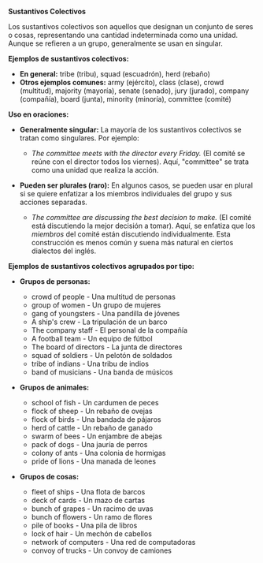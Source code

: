 

**Sustantivos Colectivos**

Los sustantivos colectivos son aquellos que designan un conjunto de seres o cosas, representando una cantidad indeterminada como una unidad.  Aunque se refieren a un grupo, generalmente se usan en singular.

**Ejemplos de sustantivos colectivos:**

*   **En general:** tribe (tribu), squad (escuadrón), herd (rebaño)
*   **Otros ejemplos comunes:** army (ejército), class (clase), crowd (multitud), majority (mayoría), senate (senado), jury (jurado), company (compañía), board (junta), minority (minoría), committee (comité)

**Uso en oraciones:**

*   **Generalmente singular:**  La mayoría de los sustantivos colectivos se tratan como singulares. Por ejemplo:

    *   *The committee meets with the director every Friday.* (El comité se reúne con el director todos los viernes).  Aquí, "committee" se trata como una unidad que realiza la acción.

*   **Pueden ser plurales (raro):** En algunos casos, se pueden usar en plural si se quiere enfatizar a los miembros individuales del grupo y sus acciones separadas.

    *   *The committee are discussing the best decision to make.* (El comité está discutiendo la mejor decisión a tomar).  Aquí, se enfatiza que los *miembros* del comité están discutiendo individualmente.  Esta construcción es menos común y suena más natural en ciertos dialectos del inglés.

**Ejemplos de sustantivos colectivos agrupados por tipo:**

*   **Grupos de personas:**
    *   crowd of people - Una multitud de personas
    *   group of women - Un grupo de mujeres
    *   gang of youngsters - Una pandilla de jóvenes
    *   A ship's crew - La tripulación de un barco
    *   The company staff - El personal de la compañía
    *   A football team - Un equipo de fútbol
    *   The board of directors - La junta de directores
    *   squad of soldiers - Un pelotón de soldados
    *   tribe of indians - Una tribu de indios
    *   band of musicians - Una banda de músicos

*   **Grupos de animales:**
    *   school of fish - Un cardumen de peces
    *   flock of sheep - Un rebaño de ovejas
    *   flock of birds - Una bandada de pájaros
    *   herd of cattle - Un rebaño de ganado
    *   swarm of bees - Un enjambre de abejas
    *   pack of dogs - Una jauría de perros
    *   colony of ants - Una colonia de hormigas
    *   pride of lions - Una manada de leones

*   **Grupos de cosas:**
    *   fleet of ships - Una flota de barcos
    *   deck of cards - Un mazo de cartas
    *   bunch of grapes - Un racimo de uvas
    *   bunch of flowers - Un ramo de flores
    *   pile of books - Una pila de libros
    *   lock of hair - Un mechón de cabellos
    *   network of computers - Una red de computadoras
    *   convoy of trucks - Un convoy de camiones
